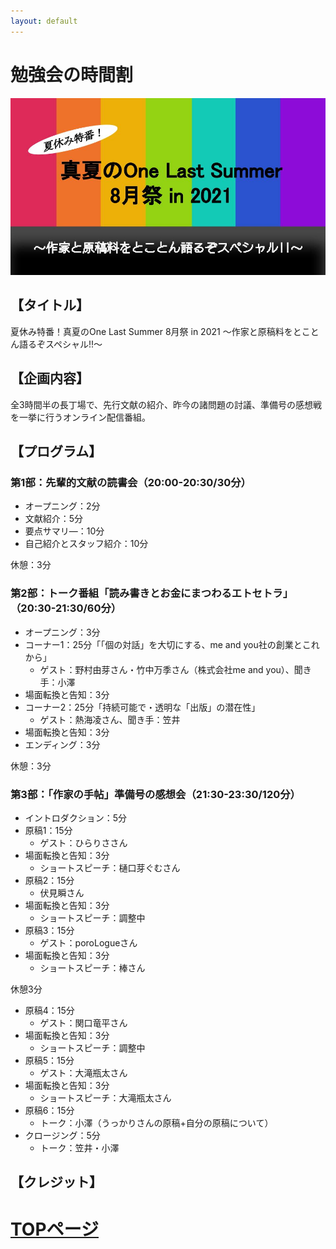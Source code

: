 ```yaml
---
layout: default
---
```


# 勉強会の時間割

![勉強会](./assets/images/event-vol1.jpg)

## 【タイトル】
夏休み特番！真夏のOne Last Summer 8月祭 in 2021
～作家と原稿料をとことん語るぞスペシャル!!～


## 【企画内容】
全3時間半の長丁場で、先行文献の紹介、昨今の諸問題の討議、準備号の感想戦を一挙に行うオンライン配信番組。


## 【プログラム】
### 第1部：先輩的文献の読書会（20:00-20:30/30分）
* オープニング：2分
* 文献紹介：5分
* 要点サマリ―：10分
* 自己紹介とスタッフ紹介：10分


休憩：3分


### 第2部：トーク番組「読み書きとお金にまつわるエトセトラ」（20:30-21:30/60分）
* オープニング：3分
* コーナー1：25分「「個の対話」を大切にする、me and you社の創業とこれから」
  * ゲスト：野村由芽さん・竹中万季さん（株式会社me and you）、聞き手：小澤
* 場面転換と告知：3分
* コーナー2：25分「持続可能で・透明な「出版」の潜在性」
  * ゲスト：熱海凌さん、聞き手：笠井
* 場面転換と告知：3分
* エンディング：3分


休憩：3分


### 第3部：「作家の手帖」準備号の感想会（21:30-23:30/120分）
* イントロダクション：5分
* 原稿1：15分
  * ゲスト：ひらりささん
* 場面転換と告知：3分
  * ショートスピーチ：樋口芽ぐむさん
* 原稿2：15分
  * 伏見瞬さん
* 場面転換と告知：3分
  * ショートスピーチ：調整中
* 原稿3：15分
  * ゲスト：poroLogueさん
* 場面転換と告知：3分
  * ショートスピーチ：棒さん  


休憩3分


* 原稿4：15分
  * ゲスト：関口竜平さん
* 場面転換と告知：3分
  * ショートスピーチ：調整中
* 原稿5：15分
  * ゲスト：大滝瓶太さん
* 場面転換と告知：3分
  * ショートスピーチ：大滝瓶太さん
* 原稿6：15分
  * トーク：小澤（うっかりさんの原稿+自分の原稿について）
* クロージング：5分
  * トーク：笠井・小澤  

## 【クレジット】

# [TOPページ](./index.md)

